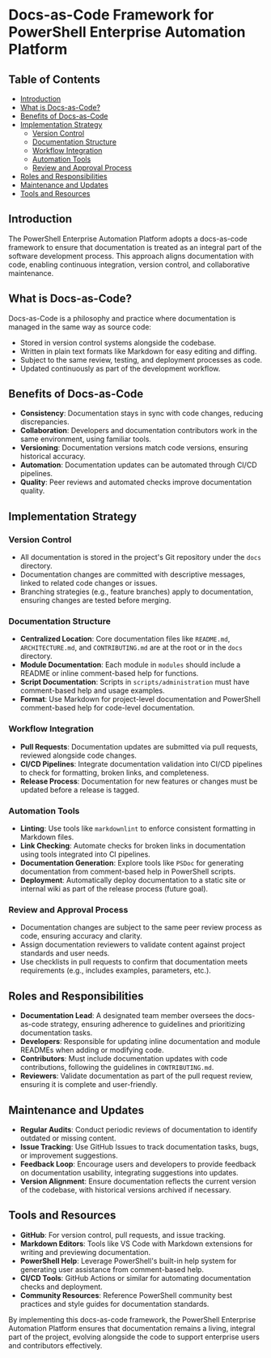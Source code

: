 # Docs-as-Code Framework for PowerShell Enterprise Automation Platform

## Table of Contents
- [Introduction](#introduction)
- [What is Docs-as-Code?](#what-is-docs-as-code)
- [Benefits of Docs-as-Code](#benefits-of-docs-as-code)
- [Implementation Strategy](#implementation-strategy)
  - [Version Control](#version-control)
  - [Documentation Structure](#documentation-structure)
  - [Workflow Integration](#workflow-integration)
  - [Automation Tools](#automation-tools)
  - [Review and Approval Process](#review-and-approval-process)
- [Roles and Responsibilities](#roles-and-responsibilities)
- [Maintenance and Updates](#maintenance-and-updates)
- [Tools and Resources](#tools-and-resources)

## Introduction
The PowerShell Enterprise Automation Platform adopts a docs-as-code framework to ensure that documentation is treated as an integral part of the software development process. This approach aligns documentation with code, enabling continuous integration, version control, and collaborative maintenance.

## What is Docs-as-Code?
Docs-as-Code is a philosophy and practice where documentation is managed in the same way as source code:
- Stored in version control systems alongside the codebase.
- Written in plain text formats like Markdown for easy editing and diffing.
- Subject to the same review, testing, and deployment processes as code.
- Updated continuously as part of the development workflow.

## Benefits of Docs-as-Code
- **Consistency**: Documentation stays in sync with code changes, reducing discrepancies.
- **Collaboration**: Developers and documentation contributors work in the same environment, using familiar tools.
- **Versioning**: Documentation versions match code versions, ensuring historical accuracy.
- **Automation**: Documentation updates can be automated through CI/CD pipelines.
- **Quality**: Peer reviews and automated checks improve documentation quality.

## Implementation Strategy
### Version Control
- All documentation is stored in the project's Git repository under the `docs` directory.
- Documentation changes are committed with descriptive messages, linked to related code changes or issues.
- Branching strategies (e.g., feature branches) apply to documentation, ensuring changes are tested before merging.

### Documentation Structure
- **Centralized Location**: Core documentation files like `README.md`, `ARCHITECTURE.md`, and `CONTRIBUTING.md` are at the root or in the `docs` directory.
- **Module Documentation**: Each module in `modules` should include a README or inline comment-based help for functions.
- **Script Documentation**: Scripts in `scripts/administration` must have comment-based help and usage examples.
- **Format**: Use Markdown for project-level documentation and PowerShell comment-based help for code-level documentation.

### Workflow Integration
- **Pull Requests**: Documentation updates are submitted via pull requests, reviewed alongside code changes.
- **CI/CD Pipelines**: Integrate documentation validation into CI/CD pipelines to check for formatting, broken links, and completeness.
- **Release Process**: Documentation for new features or changes must be updated before a release is tagged.

### Automation Tools
- **Linting**: Use tools like `markdownlint` to enforce consistent formatting in Markdown files.
- **Link Checking**: Automate checks for broken links in documentation using tools integrated into CI pipelines.
- **Documentation Generation**: Explore tools like `PSDoc` for generating documentation from comment-based help in PowerShell scripts.
- **Deployment**: Automatically deploy documentation to a static site or internal wiki as part of the release process (future goal).

### Review and Approval Process
- Documentation changes are subject to the same peer review process as code, ensuring accuracy and clarity.
- Assign documentation reviewers to validate content against project standards and user needs.
- Use checklists in pull requests to confirm that documentation meets requirements (e.g., includes examples, parameters, etc.).

## Roles and Responsibilities
- **Documentation Lead**: A designated team member oversees the docs-as-code strategy, ensuring adherence to guidelines and prioritizing documentation tasks.
- **Developers**: Responsible for updating inline documentation and module READMEs when adding or modifying code.
- **Contributors**: Must include documentation updates with code contributions, following the guidelines in `CONTRIBUTING.md`.
- **Reviewers**: Validate documentation as part of the pull request review, ensuring it is complete and user-friendly.

## Maintenance and Updates
- **Regular Audits**: Conduct periodic reviews of documentation to identify outdated or missing content.
- **Issue Tracking**: Use GitHub Issues to track documentation tasks, bugs, or improvement suggestions.
- **Feedback Loop**: Encourage users and developers to provide feedback on documentation usability, integrating suggestions into updates.
- **Version Alignment**: Ensure documentation reflects the current version of the codebase, with historical versions archived if necessary.

## Tools and Resources
- **GitHub**: For version control, pull requests, and issue tracking.
- **Markdown Editors**: Tools like VS Code with Markdown extensions for writing and previewing documentation.
- **PowerShell Help**: Leverage PowerShell's built-in help system for generating user assistance from comment-based help.
- **CI/CD Tools**: GitHub Actions or similar for automating documentation checks and deployment.
- **Community Resources**: Reference PowerShell community best practices and style guides for documentation standards.

By implementing this docs-as-code framework, the PowerShell Enterprise Automation Platform ensures that documentation remains a living, integral part of the project, evolving alongside the code to support enterprise users and contributors effectively.
